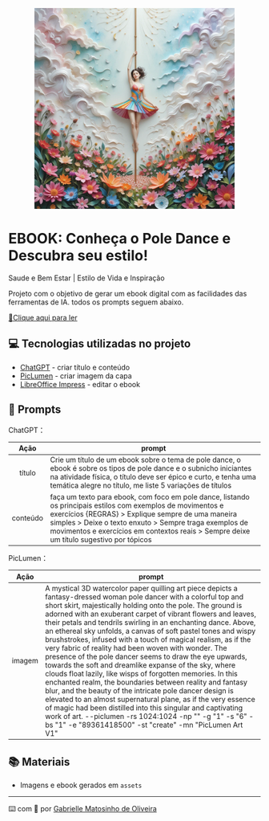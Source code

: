 <p align="center">
<img 
    src="./assets/Poledance.png"
    width="400"  
/>
</p>

# EBOOK: Conheça o Pole Dance e Descubra seu estilo!
Saude e Bem Estar | Estilo de Vida e Inspiração 


 
Projeto com o objetivo de gerar um ebook digital com as facilidades das ferramentas de IA. todos os prompts
seguem abaixo.

<a href="https://github.com/GabrielleMatosinhoOliveira/prompts-recipe-to-create-a-ebook/blob/main/assets/ebook%20-%20pole1.pdf" title="View PDF now"> 📕Clique aqui para ler</a>

## 💻 Tecnologias utilizadas no projeto

- [ChatGPT](https://chat.openai.com/) - criar título e conteúdo
- [PicLumen](https://piclumen.com/app/image-generator/create) - criar imagem da capa
- [LibreOffice Impress](https://pt-br.libreoffice.org/descubra/impress/) - editar o ebook

## 🧠 Prompts


ChatGPT：

|   Ação   | prompt                                                                                                                                                                                                                                                                         |
| :------: | ------------------------------------------------------------------------------------------------------------------------------------------------------------------------------------------------------------------------------------------------------------------------------ |
|  título  | Crie um título de um ebook sobre o tema de pole dance, o ebook é sobre os tipos de pole dance e o subnicho iniciantes na atividade física, o título deve ser épico e curto, e tenha uma temática alegre no título, me liste 5 variações de títulos                                                         |
| conteúdo | faça um texto para ebook, com foco em pole dance, listando os principais estilos com exemplos de movimentos e exercícios {REGRAS} > Explique sempre de uma maneira simples > Deixe o texto enxuto > Sempre traga exemplos de movimentos e exercícios em contextos reais > Sempre deixe um título sugestivo por tópicos |Ordenar os tipos por Pole Fitness, Pole Flow, Pole Sensual, Pole Exotic, Pole Glamour, Pole Art, Pole Drama, Pole Comedy |Dicas Gerais para Iniciantes no Pole Dance |


PicLumen：

|  Ação  | prompt                                                                                 |
| :----: | -------------------------------------------------------------------------------------- |
| imagem | A mystical 3D watercolor paper quilling art piece depicts a fantasy-dressed woman pole dancer with a colorful top and short skirt, majestically holding onto the pole. The ground is adorned with an exuberant carpet of vibrant flowers and leaves, their petals and tendrils swirling in an enchanting dance. Above, an ethereal sky unfolds, a canvas of soft pastel tones and wispy brushstrokes, infused with a touch of magical realism, as if the very fabric of reality had been woven with wonder. The presence of the pole dancer seems to draw the eye upwards, towards the soft and dreamlike expanse of the sky, where clouds float lazily, like wisps of forgotten memories. In this enchanted realm, the boundaries between reality and fantasy blur, and the beauty of the intricate pole dancer design is elevated to an almost supernatural plane, as if the very essence of magic had been distilled into this singular and captivating work of art. --piclumen -rs 1024:1024 -np "" -g "1" -s "6" -bs "1" -e "89361418500" -st "create" -mn "PicLumen Art V1" |


## 📚 Materiais

- Imagens e ebook gerados em `assets`

---

⌨️ com 💜 por [Gabrielle Matosinho de Oliveira](https://github.com/GabrielleMatosinhoOliveira/) 
